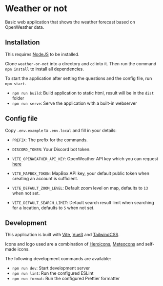 # Weather or not

Basic web application that shows the weather forecast based on OpenWeather data.

## Installation

This requires [NodeJS](https://nodejs.org/en/) to be installed.

Clone `weather-or-not` into a directory and `cd` into it. Then run the command `npm install` to install all dependencies.

To start the application after setting the questions and the config file, run `npm start`.

- `npm run build`: Build application to static html, result will be in the `dist` folder
- `npm run serve`: Serve the application with a built-in webserver

## Config file

Copy `.env.example` to `.env.local` and fill in your details:

- `PREFIX`: The prefix for the commands.
- `DISCORD_TOKEN`: Your Discord bot token.

- `VITE_OPENWEATHER_API_KEY`: OpenWeather API key which you can request [here](https://openweathermap.org/api)
- `VITE_MAPBOX_TOKEN`: MapBox API key, your default public token when creating an account is sufficient.
- `VITE_DEFAULT_ZOOM_LEVEL`: Default zoom level on map, defaults to `13` when not set.
- `VITE_DEFAULT_SEARCH_LIMIT`: Default search result limit when searching for a location, defaults to `5` when not set.

## Development

This application is built with [Vite](https://vitejs.dev/), [Vue3](https://v3.vuejs.org/) and [TailwindCSS](https://tailwindcss.com/).

Icons and logo used are a combination of [Heroicons](https://heroicons.com/), [Meteocons](https://basmilius.github.io/weather-icons/) and self-made icons.

The following development commands are available:

- `npm run dev`: Start development server
- `npm run lint`: Run the configured ESLint
- `npm run format`: Run the configured Prettier formatter
